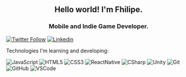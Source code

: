 <h2 align="center">Hello world! I'm Fhilipe.</h2>
<h3 align="center">Mobile and Indie Game Developer.</h3>

[![Twitter Follow](https://img.shields.io/twitter/follow/fhilipecrash?style=social)](https://twitter.com/fhilipecrash)
[![Linkedin](https://img.shields.io/badge/-Linkedin-blue?style=flat-square&logo=Linkedin&logoColor=white&link=https://www.linkedin.com/in/fhilipecoelho/)](https://www.linkedin.com/in/fhilipecoelho/)


Technologies I'm learning and developing:

![JavaScript](https://img.shields.io/badge/-JavaScript-black?style=flat-square&logo=javascript)
![HTML5](https://img.shields.io/badge/-HTML5-E34F26?style=flat-square&logo=html5&logoColor=white)
![CSS3](https://img.shields.io/badge/-CSS3-1572B6?style=flat-square&logo=css3)
![ReactNative](https://img.shields.io/badge/-React%20Native-lightgrey?style=flat-square&logo=react)
![CSharp](https://img.shields.io/badge/C%23-informational?style=flat-square&logo=c-sharp)
![Unity](https://img.shields.io/badge/Unity-black?style=flat-square&logo=unity)
![Git](https://img.shields.io/badge/-Git-black?style=flat-square&logo=git)
![GitHub](https://img.shields.io/badge/-GitHub-181717?style=flat-square&logo=github)
![VSCode](https://img.shields.io/badge/-VSCode-007ACC?style=flat-square&logo=visual-studio-code&logoColor=white)

<!--
**FhilipeCrash/FhilipeCrash** is a ✨ _special_ ✨ repository because its `README.md` (this file) appears on your GitHub profile.

Here are some ideas to get you started:

- 🔭 I’m currently working on ...
- 🌱 I’m currently learning ...
- 👯 I’m looking to collaborate on ...
- 🤔 I’m looking for help with ...
- 💬 Ask me about ...
- 📫 How to reach me: ...
- 😄 Pronouns: ...
- ⚡ Fun fact: ...
-->
